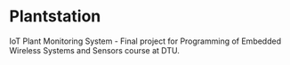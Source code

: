 # Plantstation
IoT Plant Monitoring System - Final project for Programming of Embedded Wireless Systems and Sensors course at DTU. 
